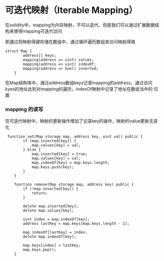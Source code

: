 # 可迭代映射（Iterable Mapping）

在solidity中，mapping为内存映射，不可以迭代，但是我们可以通过扩展数据结构来使得mapping可迭代访问

即通过将映射得键存储在数组中，通过循环遍历数组来访问映射得值

```solidity
struct Map {
        address[] keys;
        mapping(address => uint) values;
        mapping(address => uint) indexOf;
        mapping(address => bool) inserted;
    }
```

在Map结构体中，通过address数组keys记录mapping的address，通过访问kyes的地址达到对mapping的遍历，indexOf映射中记录了地址在数组当中的 位置



### mapping 的读写

在可迭代映射中，映射的更新操作增加了记录key的操作，映射的value更新无变化

```solidity
 function set(Map storage map, address key, uint val) public {
        if (map.inserted[key]) {
            map.values[key] = val;
        } else {
            map.inserted[key] = true;
            map.values[key] = val;
            map.indexOf[key] = map.keys.length;
            map.keys.push(key);
        }
    }

    function remove(Map storage map, address key) public {
        if (!map.inserted[key]) {
            return;
        }

        delete map.inserted[key];
        delete map.values[key];

        uint index = map.indexOf[key];
        address lastKey = map.keys[map.keys.length - 1];

        map.indexOf[lastKey] = index;
        delete map.indexOf[key];

        map.keys[index] = lastKey;
        map.keys.pop();
    }
```

